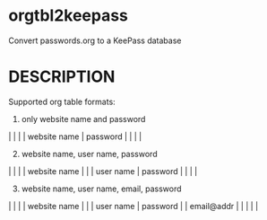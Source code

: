 orgtbl2keepass
==============

Convert passwords.org to a KeePass database

DESCRIPTION
===========

Supported org table formats:

1) only website name and password

|              |          |
| website name | password |
|              |          |

2) website name, user name, password

|              |          |
| website name |          |
| user name    | password |
|              |          |

3) website name, user name, email, password

|              |          |
| website name |          |
| user name    | password |
| email@addr   |          |
|              |          |
